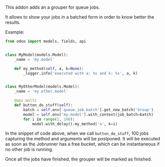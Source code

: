 This addon adds an a grouper for queue jobs.

It allows to show your jobs in a batched form in order to know better
the results.

Example:

``` python
from odoo import models, fields, api


class MyModel(models.Model):
    _name = 'my.model'

    def my_method(self, a, k=None):
        _logger.info('executed with a: %s and k: %s', a, k)


class MyOtherModel(models.Model):
    _name = 'my.other.model'

    @api.multi
    def button_do_stuff(self):
        batch = self.env['queue.job.batch'].get_new_batch('Group')
        model = self.env['my.model'].with_context(job_batch=batch)
        for i in range(1, 100):
            model.with_delay().my_method('a', k=i)
```

In the snippet of code above, when we call `button_do_stuff`, 100 jobs
capturing the method and arguments will be postponed. It will be
executed as soon as the Jobrunner has a free bucket, which can be
instantaneous if no other job is running.

Once all the jobs have finished, the grouper will be marked as finished.

